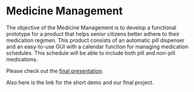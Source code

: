 # Medicine Management
The objective of the Medicine Management is to develop a functional prototype for a product that helps senior citizens better adhere to their medication regimen. This product consists of an automatic pill dispenser and an easy-to-use GUI with a calendar function for managing medication schedules. This schedule will be able to include both pill and non-pill medications. 

Please check out the [final presentation](https://drive.google.com/file/d/1fzquxMiW0EZOune0G8FMk1LTMdDHwbn5/view?usp=sharing).

Also here is the link for the short demo and our final project.
